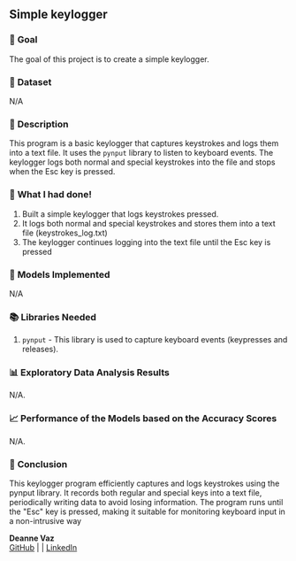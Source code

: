 ## **Simple keylogger**

### 🎯 **Goal**

The goal of this project is to create a simple keylogger.

### 🧵 **Dataset**

N/A

### 🧾 **Description**

This program is a basic keylogger that captures keystrokes and logs them into a text file. It uses the `pynput` library to listen to keyboard events. The keylogger logs both normal and special keystrokes into the file and stops when the Esc key is pressed.

### 🧮 **What I had done!**

1. Built a simple keylogger that logs keystrokes pressed.
2. It logs both normal and special keystrokes and stores them into a text file (keystrokes_log.txt)
3. The keylogger continues logging into the text file until the Esc key is pressed


### 🚀 **Models Implemented**

N/A

### 📚 **Libraries Needed**

1. `pynput` - This library is used to capture keyboard events (keypresses and releases).

### 📊 **Exploratory Data Analysis Results**

N/A. 

### 📈 **Performance of the Models based on the Accuracy Scores**

N/A. 

### 📢 **Conclusion**

This keylogger program efficiently captures and logs keystrokes using the pynput library. It records both regular and special keys into a text file, periodically writing data to avoid losing information. The program runs until the "Esc" key is pressed, making it suitable for monitoring keyboard input in a non-intrusive way

**Deanne Vaz**  
[GitHub](https://github.com/djv554) | | [LinkedIn](https://www.linkedin.com/in/deanne-vaz/)
